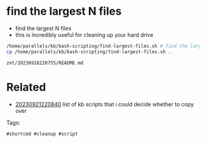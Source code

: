 # find the largest N files

- find the largest N files
- this is incredibly useful for cleaning up your hard drive

```bash
/home/parallels/kb/bash-scripting/find-largest-files.sh # find the largest N files
cp /home/parallels/kb/bash-scripting/find-largest-files.sh .
```

` zet/20230928220755/README.md `

# Related

- [20230921220840](/zet/20230921220840/README.md) list of kb scripts that i could decide whether to copy over

Tags:

    #shortcmd #cleanup #script
